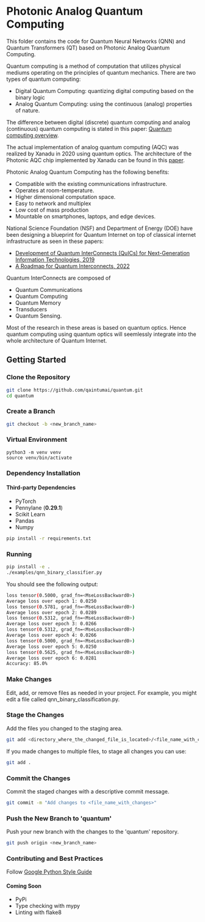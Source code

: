 # Photonic Analog Quantum Computing
This folder contains the code for Quantum Neural Networks (QNN) and Quantum Transformers (QT) based on Photonic Analog Quantum Computing.

Quantum computing is a method of computation that utilizes physical mediums operating on the principles of quantum mechanics. There are two types of quantum computing:
* Digital Quantum Computing: quantizing digital computing based on the binary logic
* Analog Quantum Computing: using the continuous (analog) properties of nature.

The difference between digital (discrete) quantum computing and analog (continuous) quantum computing is stated in this paper: [Quantum computing overview](https://arxiv.org/pdf/2206.07246).

The actual implementation of analog quantum computing (AQC) was realized by Xanadu in 2020 using quantum optics. The architecture of the Photonic AQC chip implemented by Xanadu can be found in this [paper](https://arxiv.org/abs/2103.02109).

Photonic Analog Quantum Computing has the following benefits:
* Compatible with the existing communications infrastructure.
* Operates at room-temperature.
* Higher dimensional computation space.
* Easy to network and multiplex
* Low cost of mass production
* Mountable on smartphones, laptops, and edge devices.

National Science Foundation (NSF) and Department of Energy (DOE) have been designing a blueprint for Quantum Internet on top of classical internet infrastructure as seen in these papers:
* [Development of Quantum InterConnects (QuICs) for Next-Generation Information Technologies, 2019](https://arxiv.org/pdf/1912.06642)
* [A Roadmap for Quantum Interconnects, 2022](https://publications.anl.gov/anlpubs/2022/12/179439.pdf)

Quantum InterConnects are composed of
* Quantum Communications
* Quantum Computing
* Quantum Memory
* Transducers
* Quantum Sensing.

Most of the research in these areas is based on quantum optics. Hence quantum computing using quantum optics will seemlessly integrate into the whole architecture of Quantum Internet.

## Getting Started

### Clone the Repository
```sh
git clone https://github.com/qaintumai/quantum.git
cd quantum
```

### Create a Branch
```sh
git checkout -b <new_branch_name>
```

### Virtual Environment
```shell
python3 -m venv venv
source venv/bin/activate
```

### Dependency Installation

#### Third-party Dependencies

- PyTorch
- Pennylane (**0.29.1**)
- Scikit Learn
- Pandas
- Numpy

```sh
pip install -r requirements.txt
```

### Running

```sh
pip install -e .
./examples/qnn_binary_classifier.py
```

You should see the following output:

```sh
loss tensor(0.5000, grad_fn=<MseLossBackward0>)
Average loss over epoch 1: 0.0250
loss tensor(0.5781, grad_fn=<MseLossBackward0>)
Average loss over epoch 2: 0.0289
loss tensor(0.5312, grad_fn=<MseLossBackward0>)
Average loss over epoch 3: 0.0266
loss tensor(0.5312, grad_fn=<MseLossBackward0>)
Average loss over epoch 4: 0.0266
loss tensor(0.5000, grad_fn=<MseLossBackward0>)
Average loss over epoch 5: 0.0250
loss tensor(0.5625, grad_fn=<MseLossBackward0>)
Average loss over epoch 6: 0.0281
Accuracy: 85.0%
```

### Make Changes
Edit, add, or remove files as needed in your project. For example, you might edit a file called qnn_binary_classification.py.

### Stage the Changes
Add the files you changed to the staging area.
```sh
git add <directory_where_the_changed_file_is_located>/<file_name_with_changes>
```

If you made changes to multiple files, to stage all changes you can use:
```sh
git add .
```

### Commit the Changes
Commit the staged changes with a descriptive commit message.
```sh
git commit -m "Add changes to <file_name_with_changes>"
```

### Push the New Branch to 'quantum'
Push your new branch with the changes to the 'quantum' repository.
```sh
git push origin <new_branch_name>

```

### Contributing and Best Practices

Follow [Google Python Style Guide](https://google.github.io/styleguide/pyguide.html)

#### Coming Soon

- PyPi
- Type checking with mypy
- Linting with flake8


